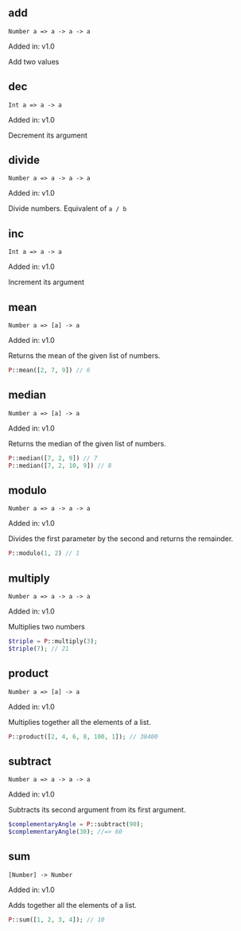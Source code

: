 ## add
`Number a => a -> a -> a`

Added in: v1.0

Add two values

## dec
`Int a => a -> a`

Added in: v1.0

Decrement its argument

## divide
`Number a => a -> a -> a`

Added in: v1.0

Divide numbers. Equivalent of `a / b`

## inc
`Int a => a -> a`

Added in: v1.0

Increment its argument

## mean
`Number a => [a] -> a`

Added in: v1.0

Returns the mean of the given list of numbers.

```php
P::mean([2, 7, 9]) // 6
```

## median
`Number a => [a] -> a`

Added in: v1.0

Returns the median of the given list of numbers.

```php
P::median([7, 2, 9]) // 7
P::median([7, 2, 10, 9]) // 8
```

## modulo
`Number a => a -> a -> a`

Added in: v1.0

Divides the first parameter by the second and returns the remainder.

```php
P::modulo(1, 2) // 1
```

## multiply
`Number a => a -> a -> a`

Added in: v1.0

Multiplies two numbers

```php
$triple = P::multiply(3);
$triple(7); // 21
```

## product
`Number a => [a] -> a`

Added in: v1.0

Multiplies together all the elements of a list.

```php
P::product([2, 4, 6, 8, 100, 1]); // 38400
```

## subtract
`Number a => a -> a -> a`

Added in: v1.0

Subtracts its second argument from its first argument.

```php
$complementaryAngle = P::subtract(90);
$complementaryAngle(30); //=> 60
```

## sum
`[Number] -> Number`

Added in: v1.0

Adds together all the elements of a list.

```php
P::sum([1, 2, 3, 4]); // 10
```
